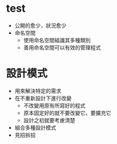 # test

- 公開的愈少，狀況愈少
- 命名空間
  - 使用命名空間組識其多種類別
  - 善用命名空間可以有效的管理程式

# 設計模式

- 用來解決特定的需求
- 在不重新設計下進行改變
  - 不改變用原有所寫好的程式
  - 原本固定好的就不要改變它，要擴充它
  - 設計之初就要考慮清楚
- 組合多種設計模式
- 見招拆招
